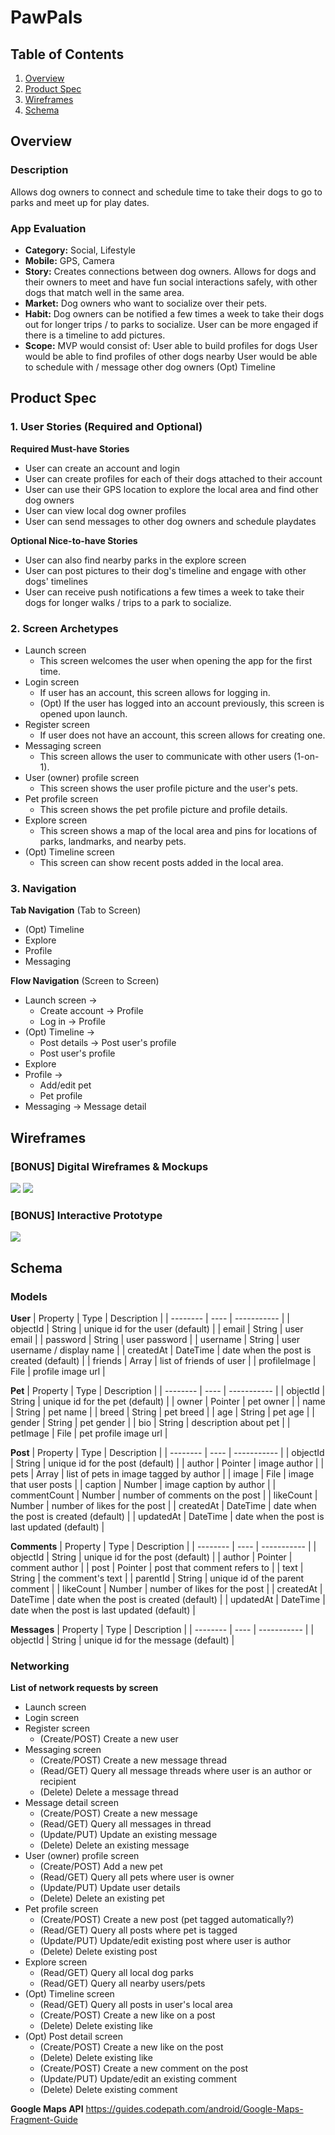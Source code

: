 # PawPals

## Table of Contents
1. [Overview](#Overview)
1. [Product Spec](#Product-Spec)
1. [Wireframes](#Wireframes)
2. [Schema](#Schema)

## Overview
### Description
Allows dog owners to connect and schedule time to take their dogs to go to parks and meet up for play dates.

### App Evaluation
- **Category:** Social, Lifestyle
- **Mobile:** GPS, Camera
- **Story:** Creates connections between dog owners. Allows for dogs and their owners to meet and have fun social interactions safely, with other dogs that match well in the same area.
- **Market:** Dog owners who want to socialize over their pets.
- **Habit:** Dog owners can be notified a few times a week to take their dogs out for longer trips / to parks to socialize. User can be more engaged if there is a timeline to add pictures.
- **Scope:** MVP would consist of:
    User able to build profiles for dogs
    User would be able to find profiles of other dogs nearby
    User would be able to schedule with / message other dog owners
    (Opt) Timeline

## Product Spec

### 1. User Stories (Required and Optional)

**Required Must-have Stories**

* User can create an account and login
* User can create profiles for each of their dogs attached to their account
* User can use their GPS location to explore the local area and find other dog owners
* User can view local dog owner profiles
* User can send messages to other dog owners and schedule playdates

**Optional Nice-to-have Stories**

* User can also find nearby parks in the explore screen
* User can post pictures to their dog's timeline and engage with other dogs' timelines
* User can receive push notifications a few times a week to take their dogs for longer walks / trips to a park to socialize.

### 2. Screen Archetypes

* Launch screen
   * This screen welcomes the user when opening the app for the first time.
* Login screen
   * If user has an account, this screen allows for logging in. 
   * (Opt) If the user has logged into an account previously, this screen is opened upon launch.
* Register screen
   * If user does not have an account, this screen allows for creating one.
* Messaging screen
   * This screen allows the user to communicate with other users (1-on-1).
* User (owner) profile screen
   * This screen shows the user profile picture and the user's pets.
* Pet profile screen
   * This screen shows the pet profile picture and profile details.
* Explore screen
   * This screen shows a map of the local area and pins for locations of parks, landmarks, and nearby pets.
* (Opt) Timeline screen
   * This screen can show recent posts added in the local area.

### 3. Navigation

**Tab Navigation** (Tab to Screen)

* (Opt) Timeline
* Explore
* Profile
* Messaging

**Flow Navigation** (Screen to Screen)

* Launch screen -> 
   * Create account -> Profile
   * Log in -> Profile
* (Opt) Timeline ->
   * Post details -> Post user's profile
   * Post user's profile
* Explore
* Profile ->
   * Add/edit pet
   * Pet profile
* Messaging -> Message detail

## Wireframes

### [BONUS] Digital Wireframes & Mockups

<img src="login_signup.jpg">

<img src="screens.jpg">

### [BONUS] Interactive Prototype
<img src="prototype.gif">

## Schema 

### Models

**User**
|    Property    |    Type    |          Description                                   |
|    --------    |    ----    |          -----------                                   |
| objectId       | String     | unique id for the user (default)                       |
| email          | String     | user email                                             |
| password       | String     | user password                                          |
| username       | String     | user username / display name                           |
| createdAt      | DateTime   | date when the post is created (default)                |
| friends        | Array      | list of friends of user                                |
| profileImage   | File       | profile image url                                      |

**Pet**
|    Property    |    Type    |          Description                                   |
|    --------    |    ----    |          -----------                                   |
| objectId       | String     | unique id for the pet (default)                        |
| owner          | Pointer    | pet owner                                              |
| name           | String     | pet name                                               |
| breed          | String     | pet breed                                              |
| age            | String     | pet age                                                |
| gender         | String     | pet gender                                             |
| bio            | String     | description about pet                                  |
| petImage       | File       | pet profile image url                                  |

**Post**
|    Property    |    Type    |          Description                                   |
|    --------    |    ----    |          -----------                                   |
| objectId       | String     | unique id for the post (default)                       |
| author         | Pointer    | image author                                           |
| pets           | Array      | list of pets in image tagged by author                 |
| image          | File       | image that user posts                                  |
| caption        | Number     | image caption by author                                |
| commentCount   | Number     | number of comments on the post                         |
| likeCount      | Number     | number of likes for the post                           |
| createdAt      | DateTime   | date when the post is created (default)                |
| updatedAt      | DateTime   | date when the post is last updated (default)           |

**Comments**
|    Property    |    Type    |          Description                                   |
|    --------    |    ----    |          -----------                                   |
| objectId       | String     | unique id for the post (default)                       |
| author         | Pointer    | comment author                                         |
| post           | Pointer    | post that comment refers to                            |
| text           | String     | the comment's text                                     |
| parentId       | String     | unique id of the parent comment                        |
| likeCount      | Number     | number of likes for the post                           |
| createdAt      | DateTime   | date when the post is created (default)                |
| updatedAt      | DateTime   | date when the post is last updated (default)           |

**Messages**
|    Property    |    Type    |          Description                                   |
|    --------    |    ----    |          -----------                                   |
| objectId       | String     | unique id for the message (default)                    |

### Networking

**List of network requests by screen**
* Launch screen
* Login screen
* Register screen
   * (Create/POST) Create a new user 
* Messaging screen
   * (Create/POST) Create a new message thread
   * (Read/GET) Query all message threads where user is an author or recipient
   * (Delete) Delete a message thread
* Message detail screen
   * (Create/POST) Create a new message
   * (Read/GET) Query all messages in thread
   * (Update/PUT) Update an existing message
   * (Delete) Delete an existing message
* User (owner) profile screen
   * (Create/POST) Add a new pet
   * (Read/GET) Query all pets where user is owner
   * (Update/PUT) Update user details
   * (Delete) Delete an existing pet
* Pet profile screen
   * (Create/POST) Create a new post (pet tagged automatically?)
   * (Read/GET) Query all posts where pet is tagged
   * (Update/PUT) Update/edit existing post where user is author
   * (Delete) Delete existing post
* Explore screen
   * (Read/GET) Query all local dog parks
   * (Read/GET) Query all nearby users/pets
* (Opt) Timeline screen
   * (Read/GET) Query all posts in user's local area
   * (Create/POST) Create a new like on a post
   * (Delete) Delete existing like
* (Opt) Post detail screen
   * (Create/POST) Create a new like on the post
   * (Delete) Delete existing like
   * (Create/POST) Create a new comment on the post
   * (Update/PUT) Update/edit an existing comment
   * (Delete) Delete existing comment
   
**Google Maps API**
https://guides.codepath.com/android/Google-Maps-Fragment-Guide
